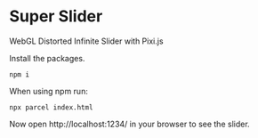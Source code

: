 # Super Slider

WebGL Distorted Infinite Slider with Pixi.js

Install the packages.

```
npm i
```

When using npm run:

```
npx parcel index.html
```

Now open http://localhost:1234/ in your browser to see the slider.
